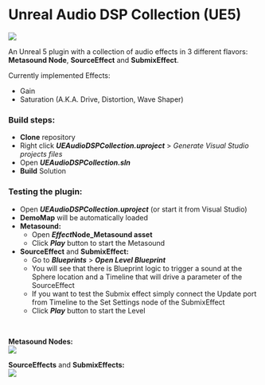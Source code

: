 # Unreal Audio DSP Collection (UE5)

![](https://user-images.githubusercontent.com/7047334/157249193-f3bbc3ca-d5ad-4e6f-a86b-b728568a224e.png)

An Unreal 5 plugin with a collection of audio effects in 3 different flavors: **Metasound Node**, **SourceEffect** and **SubmixEffect**.

Currently implemented Effects:
- Gain
- Saturation (A.K.A. Drive, Distortion, Wave Shaper)

### Build steps:
- **Clone** repository
- Right click ***UEAudioDSPCollection.uproject*** > *Generate Visual Studio projects files*
- Open ***UEAudioDSPCollection.sln***
- **Build** Solution


### Testing the plugin:
- Open ***UEAudioDSPCollection.uproject*** (or start it from Visual Studio)
- **DemoMap** will be automatically loaded
- **Metasound:**
    - Open ***Effect*Node_Metasound asset**
    - Click ***Play*** button to start the Metasound
- **SourceEffect** and **SubmixEffect:**
    - Go to ***Blueprints*** > ***Open Level Blueprint***
    - You will see that there is Blueprint logic to trigger a sound at the Sphere location and a Timeline that will drive a parameter of the SourceEffect
    - If you want to test the Submix effect simply connect the Update port from Timeline to the Set Settings node of the SubmixEffect
    - Click ***Play*** button to start the Level

<br/>

**Metasound Nodes:**
<br/>
![](https://user-images.githubusercontent.com/7047334/157324269-b15c6576-a2e8-44e4-ae47-749d0e74e795.gif)

**SourceEffects** and **SubmixEffects:**
<br/>
![](https://user-images.githubusercontent.com/7047334/153764367-56818e60-eb33-4430-a6c6-ea74028368f7.gif)
